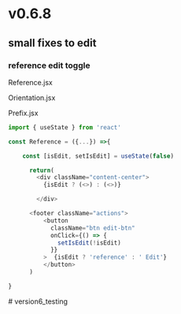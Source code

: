 # v0.6.8

## small fixes to edit

### reference edit toggle

Reference.jsx

Orientation.jsx

Prefix.jsx

```js
import { useState } from 'react'

const Reference = ({...}) =>{

    const [isEdit, setIsEdit] = useState(false)

      return(
        <div className="content-center">
          {isEdit ? (<>) : (<>)}

        </div>

      <footer className="actions">
          <button
            className="btn edit-btn"
            onClick={() => {
              setIsEdit(!isEdit)
            }}
          >  {isEdit ? 'reference' : ' Edit'}
          </button>
      )

}
```
#   v e r s i o n 6 _ t e s t i n g  
 
